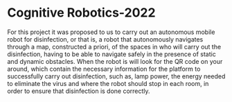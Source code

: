 # Cognitive Robotics-2022
For this project it was proposed to us to carry out an autonomous mobile robot for disinfection, or that is, a robot that autonomously navigates through a map, constructed a priori, of the spaces in who will carry out the disinfection, having to be able to navigate safely in the presence of static and dynamic obstacles. When the robot is will look for the QR code on your around, which contain the necessary information for the platform to successfully carry out disinfection, such as, lamp power, the energy needed to eliminate the virus and where the robot should stop in each room, in order to ensure that disinfection is done correctly.
